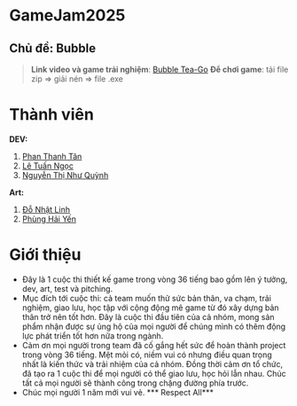 # GameJam2025
## Chủ đề: Bubble 
 > **Link video và game trải nghiệm**: [Bubble Tea-Go](https://drive.google.com/drive/u/2/folders/12tLBKSBgS5S87pAa3jJwuqzFxIuxcZJW)
 > **Để chơi game**: tải file zip => giải nén => file .exe


# Thành viên
**DEV:** 
1. [Phan Thanh Tân](https://github.com/Tana-Tana)
2. [Lê Tuấn Ngọc](https://github.com/0sym1)
3. [Nguyễn Thị Như Quỳnh](https://github.com/milometqua)

**Art:**
1. [Đỗ Nhật Linh](https://www.facebook.com/nlinh51)
2. [Phùng Hải Yến](https://www.facebook.com/haiyen121209)

# Giới thiệu
- Đây là 1 cuộc thi thiết kế game trong vòng 36 tiếng bao gồm lên ý tưởng, dev, art, test và pitching.
- Mục đích tới cuộc thi: cả team muốn thử sức bản thân, va chạm, trải nghiệm, giao lưu, học tập với cộng động mê game từ đó xây dựng bản thân trở nên tốt hơn. Đây là cuộc thi đầu tiên của cả nhóm, mong sản phẩm nhận được sự ủng hộ của mọi người để chúng mình có thêm động lực phát triển tốt hơn nữa trong ngành.
- Cảm ơn mọi người trong team đã cố gắng hết sức để hoàn thành project trong vòng 36 tiếng. Mệt mỏi có, niềm vui có nhưng điều quan trọng nhất là kiến thức và trải nhiệm của cả nhóm. Đồng thời cảm ơn tổ chức, đã tạo ra 1 cuộc thi để mọi người có thể giao lưu, học hỏi lẫn nhau. Chúc tất cả mọi người sẽ thành công trong chặng đường phía trước.
- Chúc mọi người 1 năm mới vui vẻ.
*** Respect All***

